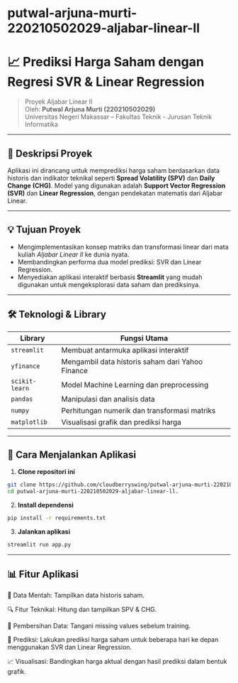 # putwal-arjuna-murti-220210502029-aljabar-linear-ll

# 📈 Prediksi Harga Saham dengan Regresi SVR & Linear Regression

> Proyek Aljabar Linear II  
> Oleh: **Putwal Arjuna Murti (220210502029)**  
> Universitas Negeri Makassar – Fakultas Teknik - Jurusan Teknik Informatika  

---

## 🧩 Deskripsi Proyek

Aplikasi ini dirancang untuk memprediksi harga saham berdasarkan data historis dan indikator teknikal seperti **Spread Volatility (SPV)** dan **Daily Change (CHG)**. Model yang digunakan adalah **Support Vector Regression (SVR)** dan **Linear Regression**, dengan pendekatan matematis dari Aljabar Linear.

---

## 💡 Tujuan Proyek

- Mengimplementasikan konsep matriks dan transformasi linear dari mata kuliah *Aljabar Linear II* ke dunia nyata.
- Membandingkan performa dua model prediksi: SVR dan Linear Regression.
- Menyediakan aplikasi interaktif berbasis **Streamlit** yang mudah digunakan untuk mengeksplorasi data saham dan prediksinya.

---

## 🛠️ Teknologi & Library

| Library         | Fungsi Utama                                     |
|-----------------|--------------------------------------------------|
| `streamlit`     | Membuat antarmuka aplikasi interaktif            |
| `yfinance`      | Mengambil data historis saham dari Yahoo Finance |
| `scikit-learn`  | Model Machine Learning dan preprocessing         |
| `pandas`        | Manipulasi dan analisis data                     |
| `numpy`         | Perhitungan numerik dan transformasi matriks     |
| `matplotlib`    | Visualisasi grafik dan prediksi harga            |

---

## 🚀 Cara Menjalankan Aplikasi

1. **Clone repositori ini**
```bash
git clone https://github.com/cloudberryswing/putwal-arjuna-murti-220210502029-aljabar-linear-ll
cd putwal-arjuna-murti-220210502029-aljabar-linear-ll.
```

2. **Install dependensi**
```bash
pip install -r requirements.txt
```

3. **Jalankan aplikasi**
```bash
streamlit run app.py
```

---

## 📊 Fitur Aplikasi

📂 Data Mentah: Tampilkan data historis saham.

🔍 Fitur Teknikal: Hitung dan tampilkan SPV & CHG.

🧼 Pembersihan Data: Tangani missing values sebelum training.

🤖 Prediksi: Lakukan prediksi harga saham untuk beberapa hari ke depan menggunakan SVR dan Linear Regression.

📈 Visualisasi: Bandingkan harga aktual dengan hasil prediksi dalam bentuk grafik.
